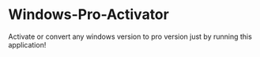 # Windows-Pro-Activator
Activate or convert any windows version to pro version just by running this application!
